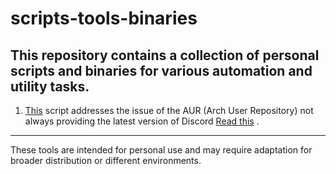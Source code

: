 # scripts-tools-binaries

This repository contains a collection of personal scripts and binaries for various automation and utility tasks.
---

1) [This](./Discord/install-discord-from-tar.md) script addresses the issue of the AUR (Arch User Repository) not always providing the latest version of Discord [Read this](./Discord/install-discord-from-tar.md) .
    

---
These tools are intended for personal use and may require adaptation for broader distribution or different environments.

